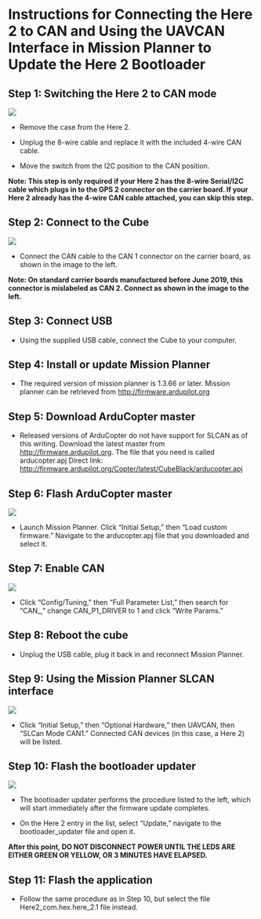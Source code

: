 # Instructions for Connecting the Here 2 to CAN and Using the UAVCAN Interface in Mission Planner to Update the Here 2 Bootloader

## Step 1: Switching the Here 2 to CAN mode

<a href='https://drive.google.com/file/d/1OyvX74LAcSg1MsAmUDkUtQ-vBFe5V8Xl/view?usp=drive_open&amp;usp=embed_facebook&source=ctrlq.org'><img src='https://lh4.googleusercontent.com/VXlIAYaEPQgbGGoqJB24UemMIfHjaE6vIj0zicG4SXb9sD1KcQ4O1ogB7Hs=w1500' /></a>

* Remove the case from the Here 2. 

* Unplug the 8-wire cable and replace it with the included 4-wire CAN cable. 

* Move the switch from the I2C position to the CAN position.

**Note: This step is only required if your Here 2 has the 8-wire Serial/I2C cable which plugs in to the GPS 2 connector on the carrier board. If your Here 2 already has the 4-wire CAN cable attached, you can skip this step.**

## Step 2: Connect to the Cube

<a href='https://drive.google.com/file/d/10SOJZlBlrhWcQqYUFbbiRgwPjovZQtfA/view?usp=drive_open&amp;usp=embed_facebook&source=ctrlq.org'><img src='https://lh6.googleusercontent.com/WAZxtXilm_2EEQDALRvZUOS0OBuOHA0w89yxyB4wUvh2-k-bvoPSpoRvAZo=w1500' /></a>

* Connect the CAN cable to the CAN 1 connector on the carrier board, as shown in the image to the left.

**Note: On standard carrier boards manufactured before June 2019, this connector is mislabeled as CAN 2. Connect as shown in the image to the left.**

## Step 3: Connect USB

* Using the supplied USB cable, connect the Cube to your computer.

## Step 4: Install or update Mission Planner

* The required version of mission planner is 1.3.66 or later. Mission planner can be retrieved from http://firmware.ardupilot.org

## Step 5: Download ArduCopter master

* Released versions of ArduCopter do not have support for SLCAN as of this writing. Download the latest master from http://firmware.ardupilot.org. The file that you need is called arducopter.apj Direct link: http://firmware.ardupilot.org/Copter/latest/CubeBlack/arducopter.apj

## Step 6: Flash ArduCopter master

<a href='https://drive.google.com/file/d/113KiFeolq_bNjWCn6MdYgKpcd1esJPVP/view?usp=drive_open&amp;usp=embed_facebook&source=ctrlq.org'><img src='https://lh6.googleusercontent.com/VZavPp8TkIx_6273zuAPG1XPn4bNlGHtzAWrpb9HyD9roN8_hfib3NLIIkU=w1500' /></a>

* Launch Mission Planner. Click “Initial Setup,” then “Load custom firmware.” Navigate to the arducopter.apj file that you downloaded and select it.

## Step 7: Enable CAN

<a href='https://drive.google.com/file/d/1AEvbAlRDUShnEx669_xhDqGHRVI8qhzk/view?usp=drive_open&amp;usp=embed_facebook&source=ctrlq.org'><img src='https://lh3.googleusercontent.com/6c2BEvCvsJygUrk17jkPod-IOjgB7AT6sp3H4_DyFNFxYTCFuhkVlJARvoQ=w1500' /></a>

* Click “Config/Tuning,” then “Full Parameter List,” then search for “CAN_,” change CAN_P1_DRIVER to 1 and click “Write Params.”

## Step 8: Reboot the cube

* Unplug the USB cable, plug it back in and reconnect Mission Planner.

## Step 9: Using the Mission Planner SLCAN interface

<a href='https://drive.google.com/file/d/1Udtt0dx3uayLZXv9QwfYUtYOvo0AM3ap/view?usp=drive_open&amp;usp=embed_facebook&source=ctrlq.org'><img src='https://lh6.googleusercontent.com/cDaMdU75-mAk8jqwjNwrrmLPV5Zt9sNwQ1wEffs-RnO62kdkIOzrD32j2WQ=w1500' /></a>

* Click “Initial Setup,” then “Optional Hardware,” then UAVCAN, then “SLCan Mode CAN1.” Connected CAN devices (in this case, a Here 2) will be listed.

## Step 10: Flash the bootloader updater

<a href='https://drive.google.com/file/d/16fujVXni65MIUFjo7r-Ah8joPcM4FvC4/view?usp=drive_open&amp;usp=embed_facebook&source=ctrlq.org'><img src='https://lh4.googleusercontent.com/VnOcw-GtvGVlsShzFpAs1XjmgXWveJvuD4l3ZGKVBV42ArOgIcfcyupXos4=w1500' /></a>

* The bootloader updater performs the procedure listed to the left, which will start immediately after the firmware update completes.

* On the Here 2 entry in the list, select “Update,” navigate to the bootloader_updater file and open it. 

**After this point, DO NOT DISCONNECT POWER UNTIL THE LEDS ARE EITHER GREEN OR YELLOW, OR 3 MINUTES HAVE ELAPSED.**

## Step 11: Flash the application

* Follow the same procedure as in Step 10, but select the file Here2_com.hex.here_2.1 file instead.
